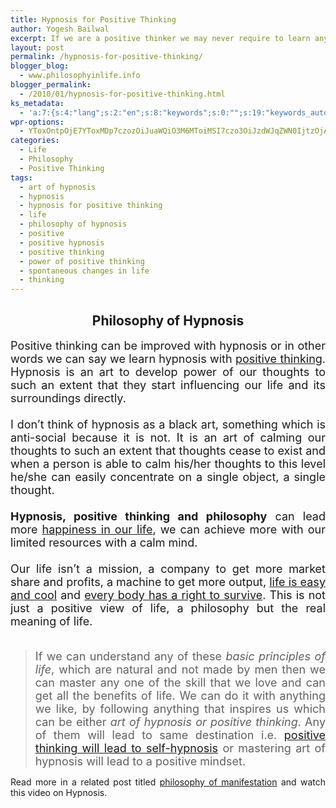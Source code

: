 ```yaml
---
title: Hypnosis for Positive Thinking
author: Yogesh Bailwal
excerpt: If we are a positive thinker we may never require to learn anything like self hypnosis or ways to achieve success in life. A positive person gets all these gifts automatically from the nature. Hypnosis is itself a way to be positive, true and if we cannot develop a positive attitude in life, then even hypnosis will fail to bring any change.
layout: post
permalink: /hypnosis-for-positive-thinking/
blogger_blog:
  - www.philosophyinlife.info
blogger_permalink:
  - /2010/01/hypnosis-for-positive-thinking.html
ks_metadata:
  - 'a:7:{s:4:"lang";s:2:"en";s:8:"keywords";s:0:"";s:19:"keywords_autoupdate";s:1:"0";s:11:"description";s:0:"";s:22:"description_autoupdate";s:1:"0";s:5:"title";s:0:"";s:6:"robots";s:12:"index,follow";}'
wpr-options:
  - YToxOntpOjE7YToxMDp7czozOiJuaWQiO3M6MToiMSI7czo3OiJzdWJqZWN0IjtzOjA6IiI7czo4OiJ0ZXh0Ym9keSI7czowOiIiO3M6ODoiaHRtbGJvZHkiO3M6MDoiIjtzOjc6ImRpc2FibGUiO2k6MDtzOjE1OiJub2N1c3RvbWl6YXRpb24iO2k6MTtzOjEyOiJub3Bvc3RzZXJpZXMiO2k6MTtzOjEwOiJodG1sZW5hYmxlIjtpOjE7czoxMjoiYXR0YWNoaW1hZ2VzIjtpOjE7czoyMToic2tpcGFjdGl2ZXN1YnNjcmliZXJzIjtpOjA7fX0=
categories:
  - Life
  - Philosophy
  - Positive Thinking
tags:
  - art of hypnosis
  - hypnosis
  - hypnosis for positive thinking
  - life
  - philosophy of hypnosis
  - positive
  - positive hypnosis
  - positive thinking
  - power of positive thinking
  - spontaneous changes in life
  - thinking
---
```

<div style="text-align: center;">
  <h2>
    Philosophy of Hypnosis
  </h2>
</div>

<div style="text-align: justify;">
  <span style="font-size: large;">Positive thinking can be improved with hypnosis or in other words we can say we learn hypnosis with <a href="http://www.philosophyinlife.info/19/imagination-leads-to-realization.htm" target="_self">positive thinking</a>. Hypnosis is an art to develop power of our thoughts to such an extent that they start influencing our life and its surroundings directly.</span>
</div>

<div style="text-align: justify;">
  <span style="font-size: large;"><br /> </span>
</div>

<div style="text-align: justify;">
  <span style="font-size: large;">I don&#8217;t think of hypnosis as a black art, something which is anti-social because it is not. It is an art of calming our thoughts to such an extent that thoughts cease to exist and when a person is able to calm his/her thoughts to this level he/she can easily concentrate on a single object, a single thought.</span>
</div>

<div style="text-align: justify;">
  <span style="font-size: large;"><br /> </span>
</div>

<div style="text-align: justify;">
  <span style="font-size: large;"><strong>Hypnosis, positive thinking and philosophy</strong> can lead more <a href="http://www.philosophyinlife.info/18/philosophy-of-happiness.htm" target="_self">happiness in our life</a>, we can achieve more with our limited resources with a calm mind.</span>
</div>

<div style="text-align: justify;">
  <span style="font-size: large;"><br /> </span>
</div>

<div style="text-align: justify;">
  <span style="font-size: large;">Our life isn&#8217;t a mission, a company to get more market share and profits, a machine to get more output, <a href="http://www.philosophyinlife.info/25/life-is-simple-and-easy-enjoy-life.htm" target="_self">life is easy and cool</a> and <a href="http://www.philosophyinlife.info/29/everybody-has-a-right-to-survive.htm" target="_self">every body has a right to survive</a>. This is not just a positive view of life, a philosophy but the real meaning of life.</span>
</div>

<div style="text-align: justify;">
  <span style="font-size: large;"><br /> </span>
</div>

> <div style="text-align: justify;">
>   <span style="font-size: large;">If we can understand any of these <em>basic principles of life</em>, which are natural and not made by men then we can master any one of the skill that we love and can get all the benefits of life. We can do it with anything we like, by following anything that inspires us which can be either <em>art of hypnosis or positive thinking</em>. Any of them will lead to same destination i.e. <a href="http://www.philosophyinlife.info/38/hypnosis-for-positive-thinking.htm" target="_self">positive thinking will lead to self-hypnosis</a> or mastering art of hypnosis will lead to a positive mindset.</span>
> </div>

<div style="text-align: justify;">
  Read more in a related post titled <a href="http://www.philosophyinlife.info/1/philosophy-of-manifestation.htm" target="_self">philosophy of manifestation</a> and watch this video on Hypnosis.
</div>

<div style="text-align: center;">
  <span style="font-size: large;"></span>
</div>